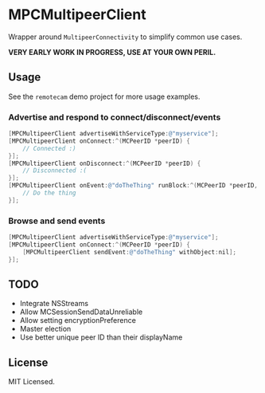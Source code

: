 # MPCMultipeerClient

Wrapper around `MultipeerConnectivity` to simplify common use cases.

**VERY EARLY WORK IN PROGRESS, USE AT YOUR OWN PERIL.**

## Usage

See the `remotecam` demo project for more usage examples.

### Advertise and respond to connect/disconnect/events

```objective-c
[MPCMultipeerClient advertiseWithServiceType:@"myservice"];
[MPCMultipeerClient onConnect:^(MCPeerID *peerID) {
    // Connected :)
}];
[MPCMultipeerClient onDisconnect:^(MCPeerID *peerID) {
    // Disconnected :(
}];
[MPCMultipeerClient onEvent:@"doTheThing" runBlock:^(MCPeerID *peerID, id object) {
    // Do the thing
}];
```

### Browse and send events

```objective-c
[MPCMultipeerClient advertiseWithServiceType:@"myservice"];
[MPCMultipeerClient onConnect:^(MCPeerID *peerID) {
    [MPCMultipeerClient sendEvent:@"doTheThing" withObject:nil];
}];
```

## TODO

* Integrate NSStreams
* Allow MCSessionSendDataUnreliable
* Allow setting encryptionPreference
* Master election
* Use better unique peer ID than their displayName

## License

MIT Licensed.
